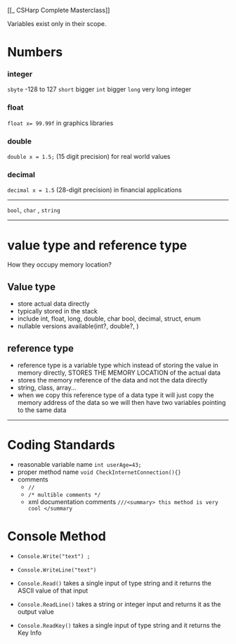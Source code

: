 [[_ CSHarp Complete Masterclass]]


Variables exist only in their scope.

# Numbers
### integer
`sbyte` -128 to 127
`short` bigger
`int` bigger
`long` very long integer

### float
`float x= 99.99f`
in graphics libraries
### double
`double x = 1.5;` (15 digit precision)
for real world values
### decimal
`decimal x = 1.5` (28-digit precision)
in financial applications


-----
`bool`, `char` , `string`



-----
# value type and reference type
How they occupy memory location?

## Value type
- store actual data directly
- typically stored in the stack
- include int, float, long, double, char bool, decimal, struct, enum
- nullable versions available(int?, double?, )

## reference type
- reference type is a variable type which instead of storing the value in memory directly, STORES THE MEMORY LOCATION of the actual data
- stores the memory reference of the data and not the data directly
- string, class, array...
- when we copy this reference type of a data type it will just copy the memory address of the data so we will then have two variables pointing to the same data

-----
# Coding Standards

- reasonable variable name `int userAge=43;`
- proper method name  `void CheckInternetConnection(){}`
- comments
	- `//` 
	- `/* multible comments */`
	- xml documentation comments `///<summary> this method is very cool </summary`


# Console Method
- `Console.Write("text") ;`
- `Console.WriteLine("text")`

- `Console.Read()` takes a single input of type string and it returns the ASCII value of that input
- `Console.ReadLine()` takes a string or integer input and returns it as the output value

- `Console.ReadKey()` takes a single input of type string and it returns the Key Info











